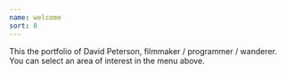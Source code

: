 ```yaml
---
name: welcome
sort: 0
---
```

<div>This the portfolio of David Peterson, filmmaker / programmer / wanderer. You can select an area of interest in the menu above.</div>


